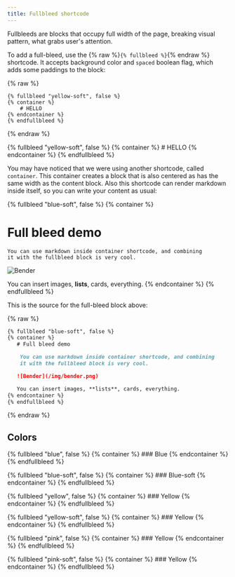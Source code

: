 ```yaml
---
title: Fullbleed shortcode
---
```


Fullbleeds are blocks that occupy full width of the page,
breaking visual pattern, what grabs user's attention.

To add a full-bleed, use the {% raw %}`{% fullbleed %}`{% endraw %}
shortcode. It accepts background color and `spaced` boolean
flag, which adds some paddings to the block:


{% raw %}
```
{% fullbleed "yellow-soft", false %}
{% container %}
    # HELLO
{% endcontainer %}
{% endfullbleed %}
```
{% endraw %}

{% fullbleed "yellow-soft", false %}
{% container %}
    # HELLO
{% endcontainer %}
{% endfullbleed %}

You may have noticed that we were using another shortcode, called `container`.
This container creates a block that is also centered as has the same width
as the content block. Also this shortcode can render markdown inside itself,
so you can write your content as usual:

{% fullbleed "blue-soft", false %}
{% container %}
   # Full bleed demo

    You can use markdown inside container shortcode, and combining
    it with the fullbleed block is very cool.

   ![Bender](/img/bender.png)

   You can insert images, **lists**, cards, everything.
{% endcontainer %}
{% endfullbleed %}

This is the source for the full-bleed block above:

{% raw %}
``` markdown
{% fullbleed "blue-soft", false %}
{% container %}
   # Full bleed demo

    You can use markdown inside container shortcode, and combining
    it with the fullbleed block is very cool.

   ![Bender](/img/bender.png)

   You can insert images, **lists**, cards, everything.
{% endcontainer %}
{% endfullbleed %}
```
{% endraw %}

## Colors

{% fullbleed "blue", false %}
{% container %}
    ### Blue
{% endcontainer %}
{% endfullbleed %}

{% fullbleed "blue-soft", false %}
{% container %}
    ### Blue-soft
{% endcontainer %}
{% endfullbleed %}

{% fullbleed "yellow", false %}
{% container %}
    ### Yellow
{% endcontainer %}
{% endfullbleed %}

{% fullbleed "yellow-soft", false %}
{% container %}
    ### Yellow
{% endcontainer %}
{% endfullbleed %}

{% fullbleed "pink", false %}
{% container %}
    ### Yellow
{% endcontainer %}
{% endfullbleed %}

{% fullbleed "pink-soft", false %}
{% container %}
    ### Yellow
{% endcontainer %}
{% endfullbleed %}
